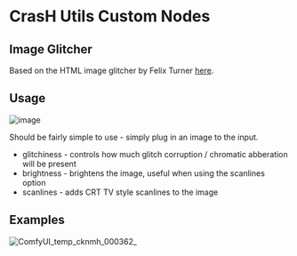 # CrasH Utils Custom Nodes

## Image Glitcher

Based on the HTML image glitcher by Felix Turner [here](https://www.airtightinteractive.com/demos/js/imageglitcher/).

## Usage

![image](https://github.com/chrish-slingshot/ComfyUI-ImageGlitcher/assets/117188274/b7b509a4-026e-4b03-98f3-70c10ec54a19)

Should be fairly simple to use - simply plug in an image to the input.

- glitchiness - controls how much glitch corruption / chromatic abberation will be present
- brightness - brightens the image, useful when using the scanlines option
- scanlines - adds CRT TV style scanlines to the image

## Examples

![ComfyUI_temp_cknmh_000362_](https://github.com/chrish-slingshot/ComfyUI-ImageGlitcher/assets/117188274/386ed082-d551-4520-ab9e-2c8fd4063f81)
